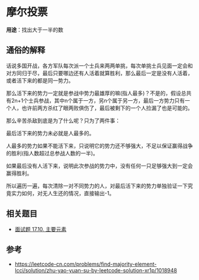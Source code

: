 # 摩尔投票
**用途**：找出大于一半的数
## 通俗的解释
话说多国开战，各方军队每次派一个士兵来两两单挑，每次单挑士兵见面一定会和对方同归于尽，最后只要哪边还有人活着就算胜利，那么最后一定是没有人活着，或者活下来的都是同一势力。

那么活下来的势力一定就是参战中势力最雄厚的嘛(指人最多)？不是的，假设总共有2n+1个士兵参战，其中n个属于一方，另n个属于另一方，最后一方势力只有一个人，也许前两方杀红了眼两败俱伤了，最后被剩下的一个人捡漏了也是可能的。

那么辛苦杀敌到底是为了什么呢？只为了两件事：

最后活下来的势力未必就是人最多的。

人最多的势力如果不能活下来，只说明它的势力还不够强大，不足以保证赢得战争的胜利(指人数超过总参战人数的一半)。

如果最后没有人活下来，说明此次参战的势力中，没有任何一只足够强大到一定会赢得胜利。

所以遍历一遍，每次清除一对不同势力的人，对最后活下来的势力单独验证一下究竟实力如何，对无人生还的情况，直接输出-1。
## 相关题目
* [面试题 17.10. 主要元素](https://leetcode-cn.com/problems/find-majority-element-lcci/)

## 参考
* https://leetcode-cn.com/problems/find-majority-element-lcci/solution/zhu-yao-yuan-su-by-leetcode-solution-xr1p/1018948
